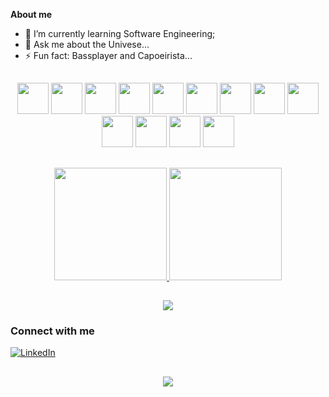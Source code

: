 
**About me**

- 🌱 I’m currently learning Software Engineering;
- 💬 Ask me about the Univese...
- ⚡ Fun fact: Bassplayer and Capoeirista...

##

<div align="center">
  <img height=50px src="https://cdn.jsdelivr.net/gh/devicons/devicon/icons/vscode/vscode-original.svg" />
  <img height=50px src="https://cdn.jsdelivr.net/gh/devicons/devicon/icons/git/git-original.svg" />
  <img height=50px src="https://cdn.jsdelivr.net/gh/devicons/devicon/icons/html5/html5-original.svg" />
  <img height=50px src="https://cdn.jsdelivr.net/gh/devicons/devicon/icons/css3/css3-original.svg" />
  <img height=50px src="https://cdn.jsdelivr.net/gh/devicons/devicon/icons/javascript/javascript-original.svg" />
  <img height=50px src="https://cdn.jsdelivr.net/gh/devicons/devicon/icons/bootstrap/bootstrap-original.svg" />
  <img height=50px src="https://cdn.jsdelivr.net/gh/devicons/devicon/icons/react/react-original.svg" />
  <img height=50px src="https://cdn.jsdelivr.net/gh/devicons/devicon/icons/typescript/typescript-original.svg" />
  <img height=50px src="https://cdn.jsdelivr.net/gh/devicons/devicon/icons/php/php-original.svg" />
  <img height=50px src="https://cdn.jsdelivr.net/gh/devicons/devicon/icons/python/python-original.svg" />
  <img height=50px src="https://cdn.jsdelivr.net/gh/devicons/devicon/icons/c/c-original.svg" />
  <img height=50px src="https://cdn.jsdelivr.net/gh/devicons/devicon/icons/postgresql/postgresql-original.svg" />
  <img height=50px src="https://cdn.jsdelivr.net/gh/devicons/devicon/icons/azure/azure-original.svg" />
</div>

##
 
<div align="center">
  <a href="https://github.com/Jon-nas">
    <img  height="180em" src="https://github-readme-stats.vercel.app/api?username=Jon-nas&show_icons=true&theme=outrun" />
  </a>
  <a href="https://github.com/Jon-nas">
    <img height="180em" src="https://github-readme-stats.vercel.app/api/top-langs/?username=Jon-nas&layout=donut&theme=outrun" />
  </a>
</div>

##
 
<div align="center">
  <a href="https://github.com/Jon-nas">
    <img src="https://streak-stats.demolab.com?user=Jon-nas&theme=outrun">
  </a>
</div>

 ### Connect with me
<a href="https://www.linkedin.com/in/jonasdlima">
  <img src="https://img.shields.io/badge/-LinkedIn-020114?style=for-the-badge&amp;logo=linkedin&amp;logoColor=6ED2B6&amp;color:FFF" alt="LinkedIn">
</a>

##
<div align="center">
  <img src="https://profile-counter.glitch.me/Jon-nas/count.svg"/>
</div>
